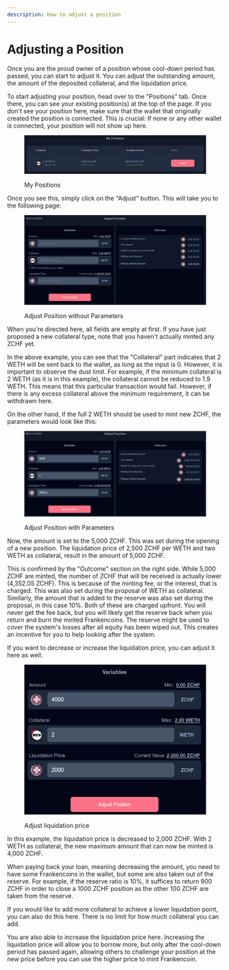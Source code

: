 ```yaml
---
description: How to adjust a position
---
```


# Adjusting a Position

Once you are the proud owner of a position whose cool-down period has passed, you can start to adjust it. You can adjust the outstanding amount, the amount of the deposited collateral, and the liquidation price.&#x20;

To start adjusting your position, head over to the "Positions" tab. Once there, you can see your existing position(s) at the top of the page. If you don't see your position here, make sure that the wallet that originally created the position is connected. This is crucial: If none or any other wallet is connected, your position will not show up here.&#x20;

<figure><img src="../.gitbook/assets/kuva (19).png" alt=""><figcaption><p>My Positions</p></figcaption></figure>

Once you see this, simply click on the "Adjust" button. This will take you to the following page:&#x20;

<figure><img src="../.gitbook/assets/kuva (20).png" alt=""><figcaption><p>Adjust Position without Parameters</p></figcaption></figure>

When you're directed here, all fields are empty at first. If you have just proposed a new collateral type, note that you haven't actually minted any ZCHF yet.

In the above example, you can see that the "Collateral" part indicates that 2 WETH will be sent back to the wallet, as long as the input is 0.  However, it is important to observe the dust limit. For example, if the minimum collateral is 2 WETH (as it is in this example), the collateral cannot be reduced to 1.9 WETH. This means that this particular transaction would fail. However, if there is any excess collateral above the minimum requirement, it can be withdrawn here.&#x20;

On the other hand, if the full 2 WETH should be used to mint new ZCHF, the parameters would look like this:&#x20;

<figure><img src="../.gitbook/assets/kuva (21).png" alt=""><figcaption><p>Adjust Position with Parameters</p></figcaption></figure>

Now, the amount is set to the 5,000 ZCHF. This was set during the opening of a new position. The liquidation price of 2,500 ZCHF per WETH and two WETH as collateral, result in the amount of 5,000 ZCHF.&#x20;

This is confirmed by the "Outcome" section on the right side. While 5,000 ZCHF are minted, the number of ZCHF that will be received is actually lower (4,352.05 ZCHF). This is because of the minting fee, or the interest, that is charged. This was also set during the proposal of WETH as collateral. Similarly, the amount that is added to the reserve was also set during the proposal, in this case 10%. Both of these are charged upfront. You will never get the fee back, but you will likely get the reserve back when you return and burn the minted Frankencoins. The reserve might be used to cover the system's losses after all equity has been wiped out. This creates an incentive for you to help looking after the system.

If you want to decrease or increase the liquidation price, you can adjust it here as well.&#x20;

<figure><img src="../.gitbook/assets/kuva (26).png" alt=""><figcaption><p>Adjust liquidation price</p></figcaption></figure>

In this example, the liquidation price is decreased to 2,000 ZCHF. With 2 WETH as collateral, the new maximum amount that can now be minted is 4,000 ZCHF.

When paying back your loan, meaning decreasing the amount, you need to have some Frankencoins in the wallet, but some are also taken out of the reserve. For example, if the reserve ratio is 10%, it suffices to return 900 ZCHF in order to close a 1000 ZCHF position as the other 100 ZCHF are taken from the reserve.&#x20;

If you would like to add more collateral to achieve a lower liquidation point, you can also do this here. There is no limit for how much collateral you can add.&#x20;

You are also able to increase the liquidation price here. Increasing the liquidation price will allow you to borrow more, but only after the cool-down period has passed again, allowing others to challenge your position at the new price before you can use the higher price to mint Frankencoin.
